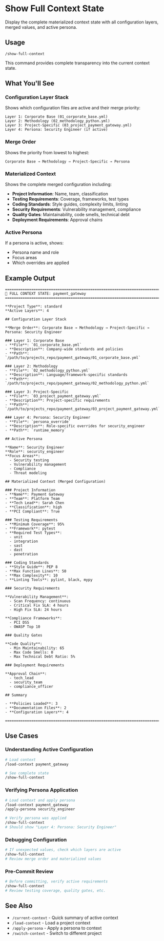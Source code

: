 # Show Full Context State

Display the complete materialized context state with all configuration layers, merged values, and active persona.

## Usage

```
/show-full-context
```

This command provides complete transparency into the current context state.

## What You'll See

### Configuration Layer Stack
Shows which configuration files are active and their merge priority:
```
Layer 1: Corporate Base (01_corporate_base.yml)
Layer 2: Methodology (02_methodology_python.yml)
Layer 3: Project-Specific (03_project_payment_gateway.yml)
Layer 4: Persona: Security Engineer (if active)
```

### Merge Order
Shows the priority from lowest to highest:
```
Corporate Base → Methodology → Project-Specific → Persona
```

### Materialized Context
Shows the complete merged configuration including:
- **Project Information**: Name, team, classification
- **Testing Requirements**: Coverage, frameworks, test types
- **Coding Standards**: Style guides, complexity limits, linting
- **Security Requirements**: Vulnerability management, compliance
- **Quality Gates**: Maintainability, code smells, technical debt
- **Deployment Requirements**: Approval chains

### Active Persona
If a persona is active, shows:
- Persona name and role
- Focus areas
- Which overrides are applied

## Example Output

```
================================================================================
🎯 FULL CONTEXT STATE: payment_gateway
================================================================================

**Project Type**: standard
**Active Layers**: 4

## Configuration Layer Stack

**Merge Order**: Corporate Base → Methodology → Project-Specific → Persona: Security Engineer

### Layer 1: Corporate Base
- **File**: `01_corporate_base.yml`
- **Description**: Company-wide standards and policies
- **Path**: `/path/to/projects_repo/payment_gateway/01_corporate_base.yml`

### Layer 2: Methodology
- **File**: `02_methodology_python.yml`
- **Description**: Language/framework-specific standards
- **Path**: `/path/to/projects_repo/payment_gateway/02_methodology_python.yml`

### Layer 3: Project-Specific
- **File**: `03_project_payment_gateway.yml`
- **Description**: Project-specific requirements
- **Path**: `/path/to/projects_repo/payment_gateway/03_project_payment_gateway.yml`

### Layer 4: Persona: Security Engineer
- **File**: `persona_override`
- **Description**: Role-specific overrides for security_engineer
- **Path**: `runtime_memory`

## Active Persona

**Name**: Security Engineer
**Role**: security_engineer
**Focus Areas**:
  - Security testing
  - Vulnerability management
  - Compliance
  - Threat modeling

## Materialized Context (Merged Configuration)

### Project Information
- **Name**: Payment Gateway
- **Team**: Platform Team
- **Tech Lead**: Sarah Chen
- **Classification**: high
- **PCI Compliant**: True

### Testing Requirements
- **Minimum Coverage**: 95%
- **Framework**: pytest
- **Required Test Types**:
  - unit
  - integration
  - sast
  - dast
  - penetration

### Coding Standards
- **Style Guide**: PEP 8
- **Max Function Lines**: 50
- **Max Complexity**: 10
- **Linting Tools**: pylint, black, mypy

### Security Requirements

**Vulnerability Management**:
  - Scan Frequency: continuous
  - Critical Fix SLA: 4 hours
  - High Fix SLA: 24 hours

**Compliance Frameworks**:
  - PCI DSS
  - OWASP Top 10

### Quality Gates

**Code Quality**:
  - Min Maintainability: 65
  - Max Code Smells: 0
  - Max Technical Debt Ratio: 5%

### Deployment Requirements

**Approval Chain**:
  - tech_lead
  - security_team
  - compliance_officer

## Summary

- **Policies Loaded**: 3
- **Documentation Files**: 2
- **Configuration Layers**: 4

================================================================================
```

## Use Cases

### Understanding Active Configuration
```bash
# Load context
/load-context payment_gateway

# See complete state
/show-full-context
```

### Verifying Persona Application
```bash
# Load context and apply persona
/load-context payment_gateway
/apply-persona security_engineer

# Verify persona was applied
/show-full-context
# Should show "Layer 4: Persona: Security Engineer"
```

### Debugging Configuration
```bash
# If unexpected values, check which layers are active
/show-full-context
# Review merge order and materialized values
```

### Pre-Commit Review
```bash
# Before committing, verify active requirements
/show-full-context
# Review testing coverage, quality gates, etc.
```

## See Also

- `/current-context` - Quick summary of active context
- `/load-context` - Load a project context
- `/apply-persona` - Apply a persona to context
- `/switch-context` - Switch to different project

